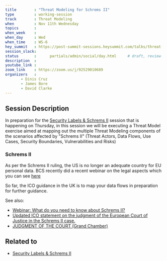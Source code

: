 ```yaml
---
title        : "Threat Modeling for Schrems II"
type         : working-session
track        : Threat Modeling
when         : Nov 11th Wednesday
topics       : 
when_week    : 
when_day     : Wed
when_time    : WS-6
hey_summit   : https://post-summit-sessions.heysummit.com/talks/threat-modeling-for-schrems-ii/
session_slack:
status       :      partials/admin/social/day.html     # draft, review-content
description  : 
youtube_link : 
zoom_link    : https://zoom.us/j/92529010689
organizers   : 
       - Dinis Cruz
       - James Bore
       - David Clarke
---
```


## Session Description

In preparation for the [Security Labels & Schrems II](/tracks/security-labels/security-labels-and-schrems-ii/) 
 session that is happening on Thursday, in this session we will be executing a Threat Model exercise aimed at
 mapping out the multiple Threat Modeling components of the scenarios affected by "Schrems II" (Threat Actors,
 Data Flows, Use Cases, Security Boundaries, Vulnerabilities and Risks) 
 
 

### Schrems II 
 
As per the Schrems II ruling, the US is no longer an adequate country for EU personal data. 
 BCS recently did a recent webinar on the legal aspects which you can see [here](https://www.bcs.org/content-hub/webinar-what-do-you-need-to-know-about-schrems-ii/)
  
So far, the ICO guidance in the UK is to map your data flows in preparation for further guidance. 
 
See also: 
 
 - [Webinar: What do you need to know about Schrems II?](https://www.bcs.org/content-hub/webinar-what-do-you-need-to-know-about-schrems-ii/)
 - [Updated ICO statement on the judgment of the European Court of Justice in the Schrems II case.](https://ico.org.uk/about-the-ico/news-and-events/news-and-blogs/2020/07/updated-ico-statement-on-the-judgment-of-the-european-court-of-justice-in-the-schrems-ii-case/)
 - [JUDGMENT OF THE COURT (Grand Chamber)](http://curia.europa.eu/juris/document/document.jsf;jsessionid=CF8C3306269B9356ADF861B57785FDEE?text=&docid=228677&pageIndex=0&doclang=EN&mode=req&dir=&occ=first&part=1&cid=9812784)

## Related to

- [Security Labels & Schrems II](/tracks/security-labels/security-labels-and-schrems-ii/)



